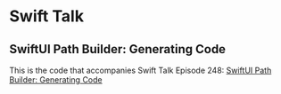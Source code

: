 # Swift Talk
## SwiftUI Path Builder: Generating Code

This is the code that accompanies Swift Talk Episode 248: [SwiftUI Path Builder: Generating Code](https://talk.objc.io/episodes/S01E248-generating-code)
